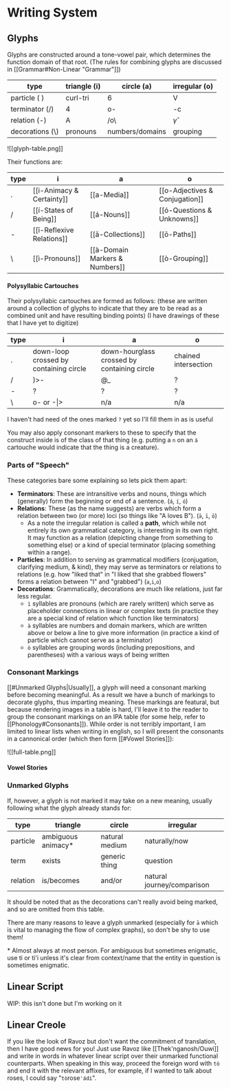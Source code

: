 # Writing System
## Glyphs
Glyphs are constructed around a tone-vowel pair, which determines the function domain of that root. (The rules for combining glyphs are discussed in [[Grammar#Non-Linear "Grammar"]])

type | triangle (i) | circle (a) | irregular (o) 
-|-|-|-
particle ( )| curl-tri | 6 | V 
terminator (/) | 4 | o- | -c
relation (-) | A | /o\ | $\gamma$ˇ 
decorations (\\) | pronouns | numbers/domains | grouping

![[glyph-table.png]]

Their functions are:

type | i | a | o
-|-|-|-
. | [[i-Animacy & Certainty]] | [[a-Media]] | [[o-Adjectives & Conjugation]]
/ | [[í-States of Being]] | [[á-Nouns]] | [[ó-Questions & Unknowns]]
\- | [[ī-Reflexive Relations]] | [[ā-Collections]] | [[ō-Paths]]
\\ | [[ì-Pronouns]] | [[à-Domain Markers & Numbers]] | [[ò-Grouping]]

#### Polysyllabic Cartouches
Their polysyllabic cartouches are formed as follows: (these are written around a collection of glyphs to indicate that they are to be read as a combined unit and have resulting binding points) (I have drawings of these that I have yet to digitize)

type | i | a | o
-|-|-|-
. | down-loop crossed by containing circle | down-hourglass crossed by containing circle | chained intersection
/ | )>- | @\_ | ?
\- | ? | ? | ?
\\ | o- or -\|> | n/a | n/a
I haven't had need of the ones marked `?` yet so I'll fill them in as is useful

You may also apply consonant markers to these to specify that the construct inside is of the class of that thing (e.g. putting a `n` on an `á` cartouche would indicate that the thing is a creature).

### Parts of "Speech"
These categories bare some explaining so lets pick them apart:
- **Terminators**: These are intransitive verbs and nouns, things which (generally) form the beginning or end of a sentence. (`á`, `í`, `ó`)
- **Relations**: These (as the name suggests) are verbs which form a relation between two (or more) loci (so things like "A loves B"). (`ā`, `ī`, `ō`)
	- As a note the irregular relation is called a **path**, which while not entirely its own grammatical category, is interesting in its own right. It may function as a relation (depicting change from something to something else) or a kind of special terminator (placing something within a range).
- **Particles**: In addition to serving as grammatical modifiers (conjugation, clarifying medium, & kind), they may serve as terminators or relations to relations (e.g. how "liked that" in "I liked that she grabbed flowers" forms a relation between "I" and "grabbed") (`a`,`i`,`o`)
- **Decorations**: Grammatically, decorations are much like relations, just far less regular.
	- `ì` syllables are pronouns (which are rarely written) which serve as placeholder connections in linear or complex texts (in practice they are a special kind of relation which function like terminators)
	- `à` syllables are numbers and domain markers, which are written above or below a line to give more information (in practice a kind of particle which cannot serve as a terminator)
	- `ò` syllables are grouping words (including prepositions, and parentheses) with a various ways of being written
### Consonant Markings
[[#Unmarked Glyphs|Usually]], a glyph will need a consonant marking before becoming meaningful. As a result we have a bunch of markings to decorate glyphs, thus imparting meaning. These markings are featural, but because rendering images in a table is hard, I'll leave it to the reader to group the consonant markings on an IPA table (for some help, refer to [[Phonology#Consonants]]).
While order is not terribly important, I am limited to linear lists when writing in english, so I will present the consonants in a cannonical order (which then form [[#Vowel Stories]]):

![[full-table.png]]
#### Vowel Stories


### Unmarked Glyphs
If, however, a glyph is not marked it may take on a new meaning, usually following what the glyph already stands for:

type | triangle | circle | irregular
-|-|-|-
particle | ambiguous animacy\* | natural medium | naturally/now
term | exists | generic thing | question
relation | is/becomes | and/or | natural journey/comparison

It should be noted that as the decorations can't really avoid being marked, and so are omitted from this table.

There are many reasons to leave a glyph unmarked (especially for `ā` which is vital to managing the flow of complex graphs), so don't be shy to use them!

\* Almost always at most person. For ambiguous but sometimes enigmatic, use ti or ti'i unless it's clear from context/name that the entity in question is sometimes enigmatic.
## Linear Script
WIP: this isn't done but I'm working on it
## Linear Creole
If you like the look of Ravoz but don't want the commitment of translation, then I have good news for you! Just use Ravoz like [[Thek'nganosh/Ouwi]] and write in words in whatever linear script over their unmarked functional counterparts. When speaking in this way, proceed the foreign word with `tò` and end it with the relevant affixes, for example, if I wanted to talk about roses, I could say "`tò`rose`'ádi`".
